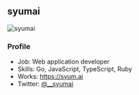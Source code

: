 ## syumai

![syumai](https://syum.ai/image/random?type=svg)

### Profile

- Job: Web application developer
- Skills: Go, JavaScript, TypeScript, Ruby
- Works: https://syum.ai
- Twitter: [@\_\_syumai](https://twitter.com/__syumai)
